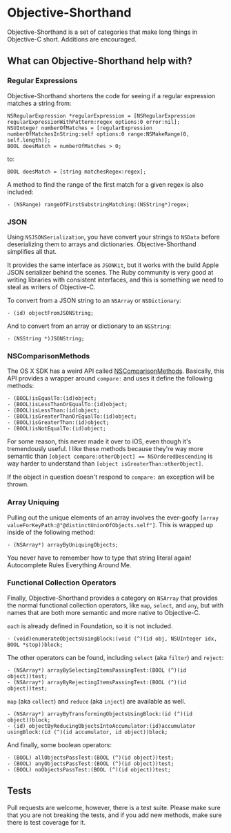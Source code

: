# Objective-Shorthand

Objective-Shorthand is a set of categories that make long things in Objective-C short. Additions are encouraged.

## What can Objective-Shorthand help with?

### Regular Expressions

Objective-Shorthand shortens the code for seeing if a regular expression matches a string from:

    NSRegularExpression *regularExpression = [NSRegularExpression regularExpressionWithPattern:regex options:0 error:nil];
    NSUInteger numberOfMatches = [regularExpression numberOfMatchesInString:self options:0 range:NSMakeRange(0, self.length)];
	BOOL doesMatch = numberOfMatches > 0;

to:

    BOOL doesMatch = [string matchesRegex:regex];

A method to find the range of the first match for a given regex is also included:

	- (NSRange) rangeOfFirstSubstringMatching:(NSString*)regex;

### JSON

Using `NSJSONSerialization`, you have convert your strings to `NSData` before deserializing them to arrays and dictionaries. Objective-Shorthand simplifies all that.

It provides the same interface as `JSONKit`, but it works with the build Apple JSON serializer behind the scenes. The Ruby community is very good at writing libraries with consistent interfaces, and this is something we need to steal as writers of Objective-C. 

To convert from a JSON string to an `NSArray` or `NSDictionary`:

	- (id) objectFromJSONString;

And to convert from an array or dictionary to an `NSString`:

	- (NSString *)JSONString;

### NSComparisonMethods

The OS X SDK has a weird API called [NSComparisonMethods](https://developer.apple.com/library/mac/documentation/cocoa/reference/foundation/Protocols/NSComparisonMethods_Protocol/Reference/Reference.html). Basically, this API provides a wrapper around `compare:` and uses it define the following methods:

	- (BOOL)isEqualTo:(id)object;
	- (BOOL)isLessThanOrEqualTo:(id)object;
	- (BOOL)isLessThan:(id)object;
	- (BOOL)isGreaterThanOrEqualTo:(id)object;
	- (BOOL)isGreaterThan:(id)object;
	- (BOOL)isNotEqualTo:(id)object;

For some reason, this never made it over to iOS, even though it's tremendously useful. I like these methods because they're way more semantic than `[object compare:otherObject] == NSOrderedDescending` is way harder to understand than `[object isGreaterThan:otherObject]`. 

If the object in question doesn't respond to `compare:` an exception will be thrown.

### Array Uniquing

Pulling out the unique elements of an array involves the ever-goofy `[array valueForKeyPath:@"@distinctUnionOfObjects.self"]`. This is wrapped up inside of the following method:

	- (NSArray*) arrayByUniquingObjects;

You never have to remember how to type that string literal again! Autocomplete Rules Everything Around Me.

### Functional Collection Operators

Finally, Objective-Shorthand provides a category on `NSArray` that provides the normal functional collection operators, like `map`, `select`, and `any`, but with names that are both more semantic and more native to Objective-C.

`each` is already defined in Foundation, so it is not included.

	- (void)enumerateObjectsUsingBlock:(void (^)(id obj, NSUInteger idx, BOOL *stop))block;

The other operators can be found, including `select` (aka `filter`) and `reject`:

	- (NSArray*) arrayBySelectingItemsPassingTest:(BOOL (^)(id object))test;
	- (NSArray*) arrayByRejectingItemsPassingTest:(BOOL (^)(id object))test;

`map` (aka `collect`) and `reduce` (aka `inject`) are available as well.

	- (NSArray*) arrayByTransformingObjectsUsingBlock:(id (^)(id object))block;
	- (id) objectByReducingObjectsIntoAccumulator:(id)accumulator usingBlock:(id (^)(id accumulator, id object))block;

And finally, some boolean operators:

	- (BOOL) allObjectsPassTest:(BOOL (^)(id object))test;
	- (BOOL) anyObjectsPassTest:(BOOL (^)(id object))test;
	- (BOOL) noObjectsPassTest:(BOOL (^)(id object))test;

## Tests

Pull requests are welcome, however, there is a test suite. Please make sure that you are not breaking the tests, and if you add new methods, make sure there is test coverage for it.
